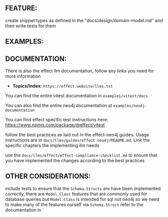 ## FEATURE:

create snippet types as defined in the "docs/design/domain-model.md" and then write tests for them

## EXAMPLES:

## DOCUMENTATION:

There is also the effect llm documentation, follow any links you need for more information
-   **Topics/Index:** `https://effect.website/llms.txt`

You can find the entire vitest documentation in `examples/vitest/docs`

You can also find the entire neo4j documentation at `examples/neo4j-documentation`

You can find effect specific test instructions here: https://www.npmjs.com/package/@effect/vitest

follow the best practices as laid out in the effect-neo4j guides. Usage instructions are in `docs/llms/guides/effect-neo4j/README.md`. Link the specific chapters the implementing llm needs

use the `docs/llms/effect/effect-compliance-checklist.md` to ensure that you have implemented the changes according to the best practices

## OTHER CONSIDERATIONS:

include tests to ensure that the `Schema.Structs` are have been implemented correctly, there are `Model.Class` features that are commonly used for database queries but `Model.Class` is intended for sql not neo4j so we need to make many of the features ourself via `Schema.Struct` refer to the documentation in `